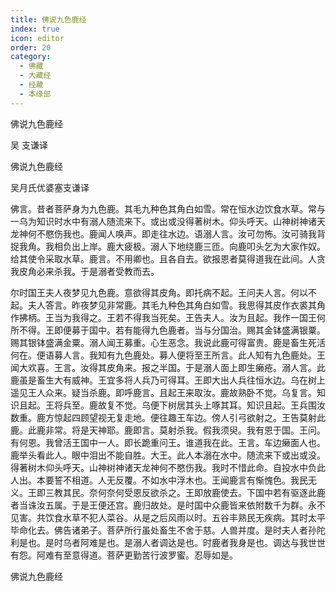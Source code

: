 ```yaml
---
title: 佛说九色鹿经
index: true
icon: editor
order: 20
category:
  - 佛藏
  - 大藏经
  - 经藏
  - 本缘部
---
```


  佛说九色鹿经  

吴 支谦译  

佛说九色鹿经  

吴月氏优婆塞支谦译  

佛言。昔者菩萨身为九色鹿。其毛九种色其角白如雪。常在恒水边饮食水草。常与一乌为知识时水中有溺人随流来下。或出或没得著树木。仰头呼天。山神树神诸天龙神何不愍伤我也。鹿闻人唤声。即走往水边。语溺人言。汝可勿怖。汝可骑我背捉我角。我相负出上岸。鹿大疲极。溺人下地绕鹿三匝。向鹿叩头乞为大家作奴。给其使令采取水草。鹿言。不用卿也。且各自去。欲报恩者莫得道我在此间。人贪我皮角必来杀我。于是溺者受教而去。  

尔时国王夫人夜梦见九色鹿。意欲得其皮角。即托病不起。王问夫人言。何以不起。夫人答言。昨夜梦见非常鹿。其毛九种色其角白如雪。我思得其皮作衣裘其角作拂柄。王当为我得之。王若不得我当死矣。王告夫人。汝为且起。我作一国王何所不得。王即便募于国中。若有能得九色鹿者。当与分国治。赐其金钵盛满银粟。赐其银钵盛满金粟。溺人闻王募重。心生恶念。我说此鹿可得富贵。鹿是畜生死活何在。便语募人言。我知有九色鹿处。募人便将至王所言。此人知有九色鹿处。王闻大欢喜。王言。汝得其皮角来。报之半国。于是溺人面上即生癞疮。溺人言。此鹿虽是畜生大有威神。王宜多将人兵乃可得耳。王即大出人兵往恒水边。乌在树上遥见王人众来。疑当杀鹿。即呼鹿言。且起王来取汝。鹿故熟卧不觉。乌复言。知识且起。王将兵至。鹿故复不觉。乌便下树居其头上啄其耳。知识且起。王兵围汝数重。鹿方惊起四顾望视无复走地。便往趣王车边。傍人引弓欲射之。王告莫射此鹿。此鹿非常。将是天神耶。鹿即言。莫射杀我。假我须臾。我有恩于国。王问。有何恩。我曾活王国中一人。即长跪重问王。谁道我在此。王言。车边癞面人也。鹿举头看此人。眼中泪出不能自胜。大王。此人本溺在水中。随流来下或出或没。得著树木仰头呼天。山神树神诸天龙神何不愍伤我。我时不惜此命。自投水中负此人出。本要誓不相道。人无反覆。不如水中浮木也。王闻鹿言有惭愧色。我民无义。王即三教其民。奈何奈何受恩反欲杀之。王即放鹿使去。下国中若有驱逐此鹿者当诛汝五属。于是王便还宫。鹿归故处。是时国中众鹿皆来依附数千为群。永不见害。共饮食水草不犯人菜谷。从是之后风雨以时。五谷丰熟民无疾病。其时太平毕命化去。佛告诸弟子。菩萨所行虽处畜生不舍于慈。人兽并度。是时夫人者孙陀利是也。是时乌者阿难是也。是溺人者调达是也。时鹿者我身是也。调达与我世世有怨。阿难有至意得道。菩萨更勤苦行波罗蜜。忍辱如是。  

佛说九色鹿经  
